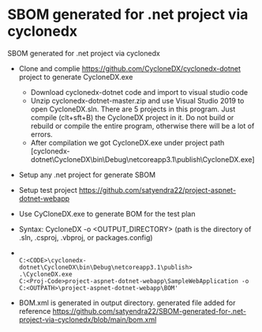 # SBOM generated for .net project via cyclonedx 
SBOM generated for .net project via cyclonedx

- Clone and complie https://github.com/CycloneDX/cyclonedx-dotnet project to generate CycloneDX.exe
  - Download cyclonedx-dotnet code and import to visual studio code
  - Unzip cyclonedx-dotnet-master.zip and use Visual Studio 2019 to open CycloneDX.sln. There are 5 projects in this program. Just compile (clt+sft+B) the CycloneDX project in it.     Do not build or rebuild or compile the entire program, otherwise there will be a lot of errors.
  - After compilation we got CycloneDX.exe   under project path [cyclonedx-dotnet\CycloneDX\bin\Debug\netcoreapp3.1\publish\CycloneDX.exe]
 
 -  Setup any .net project for generate SBOM
  - Setup test project https://github.com/satyendra22/project-aspnet-dotnet-webapp
  
 -  Use CyCloneDX.exe to generate BOM for the test plan
  - Syntax: CycloneDX <path> -o <OUTPUT_DIRECTORY>  (path is the directory of .sln, .csproj, .vbproj, or packages.config)
  - <code> C:\<CODE>\cyclonedx-dotnet\CycloneDX\bin\Debug\netcoreapp3.1\publish> .\CycloneDX.exe C:\<Proj-Code>project-aspnet-dotnet-webapp\SampleWebApplication -o C:\<OUTPATH>\project-aspnet-dotnet-webapp\BOM' </code>
  - BOM.xml is generated in output directory. generated file added for reference https://github.com/satyendra22/SBOM-generated-for-.net-project-via-cyclonedx/blob/main/bom.xml
